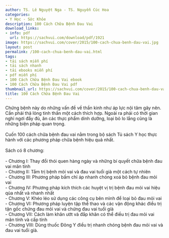 ```yaml
---
author: TS. Lê Nguyệt Nga - TS. Nguyễn Cúc Hoa​
categories:
- Y Học - Sức Khỏe
description: 100 Cách Chữa Bệnh Đau Vai
download_links:
- info: pdf
  url: https://sachvui.com/download/pdf/1921
image: https://sachvui.com/cover/2015/100-cach-chua-benh-dau-vai.jpg
layout: post
permalink: /100-cach-chua-benh-dau-vai.html
tags:
- tải sách miễn phí
- tải sách nhanh
- tải ebooks miễn phí
- pdf miễn phí
- 100 Cách Chữa Bệnh Đau Vai ebook
- 100 Cách Chữa Bệnh Đau Vai pdf
thumbnail_url: https://sachvui.com/cover/2015/100-cach-chua-benh-dau-vai.jpg
title: 100 Cách Chữa Bệnh Đau Vai
---
```


 <div class="item-desc text-justify"> <p>Chứng bệnh này do những vấn đề về thần kinh như áp lực nội tâm gây nên. Cần phải thả lỏng tinh thần một cách thích hợp. Ngoài ra phải có thời gian nghỉ ngơi đầy đủ, ǎn các thực phẩm dinh dưỡng, loại bỏ lo lắng cũng là những biện pháp quan trọng.<br><br>Cuốn 100 cách chữa bệnh đau vai nằm trong bộ sách Tủ sách Y học thực hành với các phương pháp chữa bệnh hiệu quả nhất.<br><br>Sách có 8 chương:<br><br>- Chương I: Thay đổi thói quen hàng ngày và những bí quyết chữa bệnh đau vai mãn tính<br>- Chương II: Tắm trị bệnh mỏi vai và đau vai tuổi già một cách tự nhiên<br>- Chương III: Phương pháp bấm chỉ áp nhanh chóng xoá bỏ bệnh đau mỏi vai<br>- Chương IV: Phương pháp kích thích các huyệt vị trị bệnh đau mỏi vai hiệu qủa nhất và nhanh nhất<br>- Chương V: Khéo léo sử dụng các công cụ bên mình để loại bỏ đau mỏi vai<br>- Chương VI: Phương pháp luyện tập thể thao và các vận động khác điều trị tận gốc chứng đau mỏi vai và chứng đau vai tuổi già<br>- Chương VII: Cách làm khǎn ướt và đắp khǎn có thể điều trị đau mỏi vai mãn tính và cấp tính<br>- Chương VIII: Dùng thuốc Đông Y điều trị nhanh chóng bệnh đau mỏi vai và đau vai tuổi già.</p> </div>
